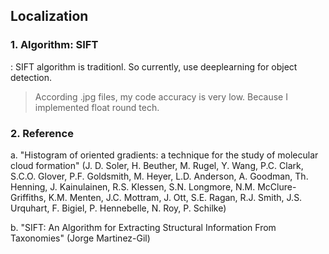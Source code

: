 ## Localization

### 1. Algorithm: SIFT
: SIFT algorithm is traditionl. So currently, use deeplearning for object detection.
> According .jpg files, my code accuracy is very low. Because I implemented float round tech.

### 2. Reference
a. "Histogram of oriented gradients: a technique for the study of molecular cloud formation" (J. D. Soler, H. Beuther, M. Rugel, Y. Wang, P.C. Clark, S.C.O. Glover, P.F. Goldsmith, M. Heyer, L.D. Anderson, A. Goodman, Th. Henning, J. Kainulainen, R.S. Klessen, S.N. Longmore, N.M. McClure-Griffiths, K.M. Menten, J.C. Mottram, J. Ott, S.E. Ragan, R.J. Smith, J.S. Urquhart, F. Bigiel, P. Hennebelle, N. Roy, P. Schilke)

b. "SIFT: An Algorithm for Extracting Structural Information From Taxonomies" (Jorge Martinez-Gil)
